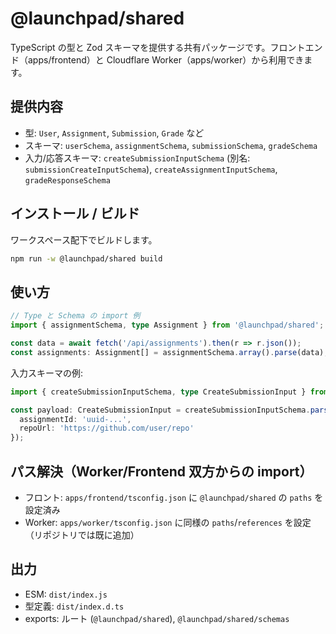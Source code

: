 # @launchpad/shared

TypeScript の型と Zod スキーマを提供する共有パッケージです。フロントエンド（apps/frontend）と Cloudflare Worker（apps/worker）から利用できます。

## 提供内容
- 型: `User`, `Assignment`, `Submission`, `Grade` など
- スキーマ: `userSchema`, `assignmentSchema`, `submissionSchema`, `gradeSchema`
- 入力/応答スキーマ: `createSubmissionInputSchema` (別名: `submissionCreateInputSchema`), `createAssignmentInputSchema`, `gradeResponseSchema`

## インストール / ビルド
ワークスペース配下でビルドします。
```bash
npm run -w @launchpad/shared build
```

## 使い方
```ts
// Type と Schema の import 例
import { assignmentSchema, type Assignment } from '@launchpad/shared';

const data = await fetch('/api/assignments').then(r => r.json());
const assignments: Assignment[] = assignmentSchema.array().parse(data);
```

入力スキーマの例:
```ts
import { createSubmissionInputSchema, type CreateSubmissionInput } from '@launchpad/shared';

const payload: CreateSubmissionInput = createSubmissionInputSchema.parse({
  assignmentId: 'uuid-...',
  repoUrl: 'https://github.com/user/repo'
});
```

## パス解決（Worker/Frontend 双方からの import）
- フロント: `apps/frontend/tsconfig.json` に `@launchpad/shared` の `paths` を設定済み
- Worker: `apps/worker/tsconfig.json` に同様の `paths`/`references` を設定（リポジトリでは既に追加）

## 出力
- ESM: `dist/index.js`
- 型定義: `dist/index.d.ts`
- exports: ルート (`@launchpad/shared`), `@launchpad/shared/schemas`
